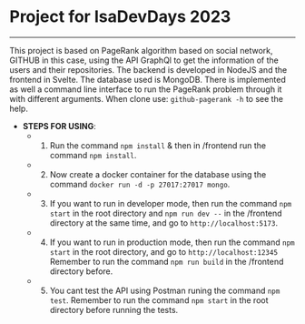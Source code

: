 # Project for IsaDevDays 2023
---------------------------
This project is based on PageRank algorithm based on social network, GITHUB in this case, using the API GraphQl to get the information of the users and their repositories. 
The backend is developed in NodeJS and the frontend in Svelte.
The database used is MongoDB.
There is implemented as well a command line interface to run the PageRank problem through it with different arguments. When clone use: `github-pagerank -h` to see the help.

- **STEPS FOR USING**:
    - 1. Run the command `npm install` & then in /frontend run the command `npm install`.
    - 2. Now create a docker container for the database using the command `docker run -d -p 27017:27017 mongo`.
    - 3. If you want to run in developer mode, then run the command `npm start` in the root directory and `npm run dev --` in the /frontend directory at the same time, and go to `http://localhost:5173`.
    - 4. If you want to run in production mode, then run the command `npm start` in the root directory, and go to `http://localhost:12345` Remember to run the command `npm run build` in the /frontend directory before.
    - 5. You cant test the API using Postman runing the command `npm test`. Remember to run the command `npm start` in the root directory before running the tests.





